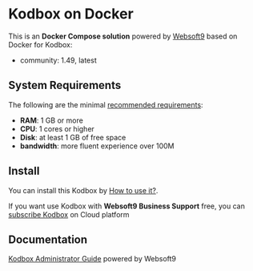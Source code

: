 # Kodbox on Docker  

This is an **Docker Compose solution** powered by [Websoft9](https://www.websoft9.com) based on Docker for Kodbox:


 - community:  1.49, latest


## System Requirements

The following are the minimal [recommended requirements](http://kodcloud.com):

* **RAM**: 1 GB or more
* **CPU**: 1 cores or higher
* **Disk**: at least 1 GB of free space
* **bandwidth**: more fluent experience over 100M  

## Install

You can install this Kodbox by [How to use it?](https://github.com/Websoft9/docker-library#how-to-use-it).   

If you want use Kodbox with **Websoft9 Business Support** free, you can [subscribe Kodbox](https://www.websoft9.com/apps) on Cloud platform

## Documentation

[Kodbox Administrator Guide](https://support.websoft9.com/docs/kodbox) powered by Websoft9